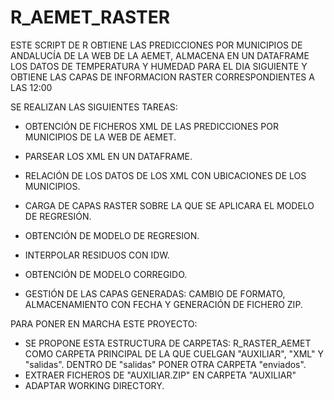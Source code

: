 # R_AEMET_RASTER

ESTE SCRIPT DE R OBTIENE LAS PREDICCIONES POR MUNICIPIOS DE ANDALUCÍA DE LA WEB DE LA AEMET,
ALMACENA EN UN DATAFRAME LOS DATOS DE TEMPERATURA Y HUMEDAD PARA EL DIA SIGUIENTE 
Y OBTIENE LAS CAPAS DE INFORMACION RASTER CORRESPONDIENTES A LAS 12:00

SE REALIZAN LAS SIGUIENTES TAREAS:

- OBTENCIÓN DE FICHEROS XML DE LAS PREDICCIONES POR MUNICIPIOS DE LA WEB DE AEMET.

- PARSEAR LOS XML EN UN DATAFRAME.

- RELACIÓN DE LOS DATOS DE LOS XML CON UBICACIONES DE LOS MUNICIPIOS.

- CARGA DE CAPAS RASTER SOBRE LA QUE SE APLICARA EL MODELO DE REGRESIÓN.

- OBTENCIÓN DE MODELO DE REGRESION.

- INTERPOLAR RESIDUOS CON IDW.

- OBTENCIÓN DE MODELO CORREGIDO.

- GESTIÓN DE LAS CAPAS GENERADAS: CAMBIO DE FORMATO, ALMACENAMIENTO CON FECHA Y GENERACIÓN DE FICHERO ZIP.


PARA PONER EN MARCHA ESTE PROYECTO:
- SE PROPONE ESTA ESTRUCTURA DE CARPETAS: R_RASTER_AEMET COMO CARPETA PRINCIPAL DE LA QUE CUELGAN "AUXILIAR", "XML" Y "salidas". DENTRO DE "salidas" PONER OTRA CARPETA "enviados".
- EXTRAER FICHEROS DE "AUXILIAR.ZIP" EN CARPETA "AUXILIAR"
- ADAPTAR WORKING DIRECTORY.
